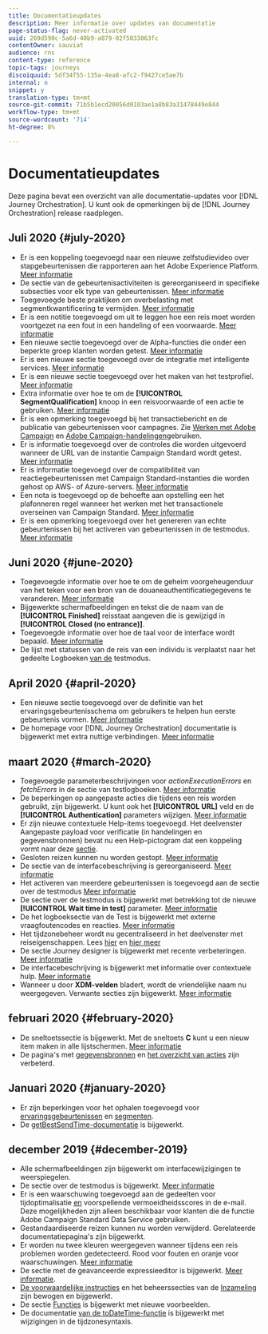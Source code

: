 ```yaml
---
title: Documentatieupdates
description: Meer informatie over updates van documentatie
page-status-flag: never-activated
uuid: 269d590c-5a6d-40b9-a879-02f5033863fc
contentOwner: sauviat
audience: rns
content-type: reference
topic-tags: journeys
discoiquuid: 5df34f55-135a-4ea8-afc2-f9427ce5ae7b
internal: n
snippet: y
translation-type: tm+mt
source-git-commit: 71b5b1ecd20056d0103ae1a8b83a31478449e844
workflow-type: tm+mt
source-wordcount: '714'
ht-degree: 8%

---
```



# Documentatieupdates

Deze pagina bevat een overzicht van alle documentatie-updates voor [!DNL Journey Orchestration].
U kunt ook de opmerkingen bij de [!DNL Journey Orchestration] release [](../release-notes/release-notes.md)raadplegen.

## Juli 2020 {#july-2020}

* Er is een koppeling toegevoegd naar een nieuwe zelfstudievideo over stapgebeurtenissen die rapporteren aan het Adobe Experience Platform. [Meer informatie](../building-journeys/sharing-overview.md)
* De sectie van de gebeurtenisactiviteiten is gereorganiseerd in specifieke subsecties voor elk type van gebeurtenissen. [Meer informatie](../building-journeys/event-activities.md)
* Toegevoegde beste praktijken om overbelasting met segmentkwantificering te vermijden. [Meer informatie](../building-journeys/segment-qualification-events.md#speed-segment-qualification)
* Er is een notitie toegevoegd om uit te leggen hoe een reis moet worden voortgezet na een fout in een handeling of een voorwaarde. [Meer informatie](../about/troubleshooting.md#section_h3q_kqk_fhb)
* Een nieuwe sectie toegevoegd over de Alpha-functies die onder een beperkte groep klanten worden getest. [Meer informatie](../alpha/alpha-overview.md)
* Er is een nieuwe sectie toegevoegd over de integratie met intelligente services. [Meer informatie](../ai-services/ai-services-overview.md)
* Er is een nieuwe sectie toegevoegd over het maken van het testprofiel. [Meer informatie](../building-journeys/testing-the-journey.md#create-test-profile)
* Extra informatie over hoe te om de **[!UICONTROL SegmentQualification]** knoop in een reisvoorwaarde of een actie te gebruiken. [Meer informatie](../building-journeys/segment-qualification-events.md)
* Er is een opmerking toegevoegd bij het transactiebericht en de publicatie van gebeurtenissen voor campagnes. Zie [Werken met Adobe Campaign](../action/working-with-adobe-campaign.md) en [Adobe Campaign-handelingen](../building-journeys/using-adobe-campaign-actions.md)gebruiken.
* Er is informatie toegevoegd over de controles die worden uitgevoerd wanneer de URL van de instantie Campaign Standard wordt getest. [Meer informatie](../action/working-with-adobe-campaign.md)
* Er is informatie toegevoegd over de compatibiliteit van reactiegebeurtenissen met Campaign Standard-instanties die worden gehost op AWS- of Azure-servers. [Meer informatie](../building-journeys/reaction-events.md)
* Een nota is toegevoegd op de behoefte aan opstelling een het plafonneren regel wanneer het werken met het transactionele overseinen van Campaign Standard. [Meer informatie](../action/working-with-adobe-campaign.md)
* Er is een opmerking toegevoegd over het genereren van echte gebeurtenissen bij het activeren van gebeurtenissen in de testmodus. [Meer informatie](../building-journeys/testing-the-journey.md#firing_events)

## Juni 2020 {#june-2020}

* Toegevoegde informatie over hoe te om de geheim voorgeheugenduur van het teken voor een bron van de douaneauthentificatiegegevens te veranderen. [Meer informatie](../datasource/external-data-sources.md#section_wjp_nl5_nhb)
* Bijgewerkte schermafbeeldingen en tekst die de naam van de **[!UICONTROL Finished]** reisstaat aangeven die is gewijzigd in **[!UICONTROL Closed (no entrance)]**.
* Toegevoegde informatie over hoe de taal voor de interface wordt bepaald. [Meer informatie](../about/user-interface.md)
* De lijst met statussen van de reis van een individu is verplaatst naar het gedeelte Logboeken [van de](../building-journeys/testing-the-journey.md#viewing_logs) testmodus.

## April 2020 {#april-2020}

* Een nieuwe sectie toegevoegd over de definitie van het ervaringsgebeurtenisschema om gebruikers te helpen hun eerste gebeurtenis vormen. [Meer informatie](../event/experience-event-schema.md)
* De homepage voor [!DNL Journey Orchestration] documentatie is bijgewerkt met extra nuttige verbindingen. [Meer informatie](../../journey-orchestration-home.md)

## maart 2020 {#march-2020}

* Toegevoegde parameterbeschrijvingen voor _actionExecutionErrors_ en _fetchErrors_ in de sectie van testlogboeken. [Meer informatie](../building-journeys/testing-the-journey.md#viewing_logs)
* De beperkingen op aangepaste acties die tijdens een reis worden gebruikt, zijn bijgewerkt. U kunt ook het **[!UICONTROL URL]** veld en de **[!UICONTROL Authentication]** parameters wijzigen. [Meer informatie](../action/about-custom-action-configuration.md)
* Er zijn nieuwe contextuele Help-items toegevoegd. Het deelvenster Aangepaste payload voor verificatie (in handelingen en gegevensbronnen) bevat nu een Help-pictogram dat een koppeling vormt naar deze [sectie](../datasource/external-data-sources.md#section_wjp_nl5_nhb).
* Gesloten reizen kunnen nu worden gestopt. [Meer informatie](../building-journeys/using-the-journey-designer.md)
* De sectie van de interfacebeschrijving is gereorganiseerd. [Meer informatie](../about/user-interface.md)
* Het activeren van meerdere gebeurtenissen is toegevoegd aan de sectie over de testmodus [Meer informatie](../building-journeys/testing-the-journey.md#firing_events)
* De sectie over de testmodus is bijgewerkt met betrekking tot de nieuwe **[!UICONTROL Wait time in test]** parameter. [Meer informatie](../building-journeys/testing-the-journey.md)
* De het logboeksectie van de Test is bijgewerkt met externe vraagfoutencodes en reacties. [Meer informatie](../building-journeys/testing-the-journey.md#viewing_logs)
* Het tijdzonebeheer wordt nu gecentraliseerd in het deelvenster met reiseigenschappen. Lees [hier](../building-journeys/changing-properties.md#timezone) en [hier meer](../building-journeys/timezone-management.md)
* De sectie Journey designer is bijgewerkt met recente verbeteringen. [Meer informatie](../building-journeys/using-the-journey-designer.md)
* De interfacebeschrijving is bijgewerkt met informatie over contextuele hulp. [Meer informatie](../about/user-interface.md#section_ksq_zr1_ffb)
* Wanneer u door **XDM-velden** bladert, wordt de vriendelijke naam nu weergegeven. Verwante secties zijn bijgewerkt. [Meer informatie](../about/user-interface.md#friendly-names-display)

## februari 2020 {#february-2020}

* De sneltoetssectie is bijgewerkt. Met de sneltoets **C** kunt u een nieuw item maken in alle lijstschermen. [Meer informatie](../about/user-interface.md#section_ksq_zr1_ffb)
* De pagina&#39;s met [gegevensbronnen](../datasource/about-data-sources.md) en [het overzicht van acties](../action/action.md) zijn verbeterd.

## Januari 2020 {#january-2020}

* Er zijn beperkingen voor het ophalen toegevoegd voor [ervaringsgebeurtenissen](../datasource/adobe-experience-platform-data-source.md) en [segmenten](../functions/functioninsegment.md).
* De [getBestSendTime-documentatie](../functions/functiongetbestsendtime.md) is bijgewerkt.

## december 2019 {#december-2019}

* Alle schermafbeeldingen zijn bijgewerkt om interfacewijzigingen te weerspiegelen.
* De sectie over de testmodus is bijgewerkt. [Meer informatie](../building-journeys/testing-the-journey.md)
* Er is een waarschuwing toegevoegd aan de gedeelten voor tijdoptimalisatie [en](../building-journeys/wait-activity.md) voorspellende vermoeidheidsscores [](../ai-services/leveraging-fatigue-scores.md) in de e-mail. Deze mogelijkheden zijn alleen beschikbaar voor klanten die de functie Adobe Campaign Standard Data Service gebruiken.
* Gestandaardiseerde reizen kunnen nu worden verwijderd. Gerelateerde documentatiepagina&#39;s zijn bijgewerkt.
* Er worden nu twee kleuren weergegeven wanneer tijdens een reis problemen worden gedetecteerd. Rood voor fouten en oranje voor waarschuwingen. [Meer informatie](../about/troubleshooting.md)
* De sectie met de geavanceerde expressieeditor is bijgewerkt. [Meer informatie](../expression/expressionadvanced.md).
* [De voorwaardelijke instructies](../expression/conditional-instruction.md) en het beheerssecties van de [Inzameling](../expression/collection-management-functions.md) zijn bewogen en bijgewerkt.
* De sectie [Functies](../expression/functions.md) is bijgewerkt met nieuwe voorbeelden.
* De documentatie [van de toDateTime-functie](../functions/functiontodatetime.md) is bijgewerkt met wijzigingen in de tijdzonesyntaxis.
